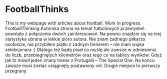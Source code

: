 # FootballThinks
This is my webpage with articles about football. Work in progress.
FootballThinking
Autorska strona na temat futbolowych przemyśleń powstała z połączenia dwóch zainteresowań. 
Na pewno znajdzie się na niej statystyka ubrana w lekkie pióro autora. Nie znam żadnego piłkarza osobiście, 
nie przybiłem piątki z żadnym trenerem – nie mam wujka selekcjonera :) Dlatego też będę pisał co myślę ale 
zawsze w odniesieniu do liczb, przebiegniętych kilometrów oraz tego co na tablicy wyników. 
Gdyż jak to mówił jeden znany trener z Portugalii – The Special One. Na końcu zawsze musi zostać 
osiągnięty postawiony cel. Drugie miejsce to pierwszy przegrany.

